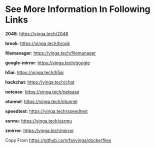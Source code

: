 # See More Information In Following Links

**2048**: https://vinga.tech/2048

**brook**: https://vinga.tech/brook

**filemanager**: https://vinga.tech/filemanager

**google-mirror**: https://vinga.tech/google

**h5ai**: https://vinga.tech/h5ai

**hackchat**: https://vinga.tech/chat

**netease**: https://vinga.tech/netease

**otunnel**: https://vinga.tech/otunnel

**speedtest**: https://vinga.tech/speedtest

**ssrmu**: https://vinga.tech/ssrmu

**zmirror**: https://vinga.tech/mirror

Copy From https://github.com/fanvinga/dockerfiles
